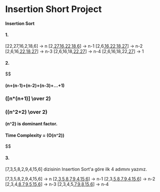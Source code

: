 # Insertion Short Project
#### Insertion Sort
#### 1.
[22,27,16,2,18,6] -> n
[2,<u>27,16,22,18,6</u>] -> n-1
[2,6,<u>16,22,18,27</u>] -> n-2
[2,6,16,<u>22,18,27</u>] -> n-3
[2,6,16,18,<u>22,27</u>] -> n-4
[2,6,16,18,22,<u>27</u>] -> 1

#### 2.
$$
#### \(n+(n-1)+(n-2)+(n-3)+...+1\) 
### \([n*(n+1)] \over 2\)

### \((n^2+2) \over 2\) 
#### \(n^2\) is dominant factor. 
#### Time Complexity = \(O(n^2)\)
$$
#### 3.
[7,3,5,8,2,9,4,15,6] dizisinin Insertion Sort'a göre ilk 4 adımını yazınız.

[7,3,5,8,2,9,4,15,6] -> n
[2,<u>3,5,8,7,9,4,15,6</u>] -> n-1
[2,3,<u>5,8,7,9,4,15,6</u>] -> n-2
[2,3,4,<u>8,7,9,5,15,6</u>] -> n-3
[2,3,4,5,<u>7,9,8,15,6</u>] -> n-4

